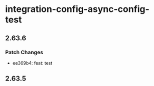 # integration-config-async-config-test

## 2.63.6

### Patch Changes

- ee369b4: feat: test

## 2.63.5
